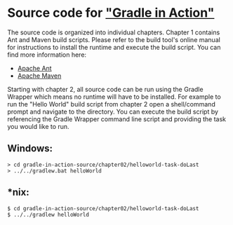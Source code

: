 # Source code for ["Gradle in Action"](http://www.manning.com/muschko/)

The source code is organized into individual chapters. Chapter 1 contains Ant and Maven build scripts. Please refer to the build tool's online manual for instructions to install the runtime and execute the build script. You can find more information here:

* [Apache Ant](http://ant.apache.org/)
* [Apache Maven](http://maven.apache.org/)

Starting with chapter 2, all source code can be run using the Gradle Wrapper which means no runtime will have to be installed. For example to run the "Hello World" build script from chapter 2 open a shell/command prompt and navigate to the directory. You can execute the build script by referencing the Gradle Wrapper command line script and providing the task you would like to run.

## Windows:

    > cd gradle-in-action-source/chapter02/helloworld-task-doLast
    > ../../gradlew.bat helloWorld

## *nix:

    $ cd gradle-in-action-source/chapter02/helloworld-task-doLast 
    $ ../../gradlew helloWorld